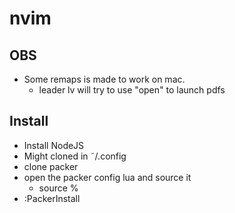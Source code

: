 # nvim

## OBS 
* Some remaps is made to work on mac. 
  * leader lv will try to use "open" to launch pdfs

## Install
* Install NodeJS
* Might cloned in ˜/.config
* clone packer
* open the packer config lua and source it
  * source %
* :PackerInstall
